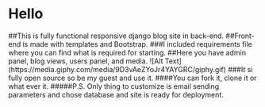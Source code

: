<h1>Hello</h1>  
##This is fully functional responsive django blog site in back-end.  
##Front-end is made with templates and Bootstrap. 
###I included requirements file where you can find what is required for starting.  
##Here you have admin panel, blog views, users panel, and media. 
![Alt Text](https://media.giphy.com/media/9D3vAeZYoJr4YAYGRC/giphy.gif)  
###It si fully open source so be my guest and use it.  
####You can fork it, clone it or what ever it.  
#####P.S. Only thing to customize is email sending parameters and chose database and site is ready for deployment.